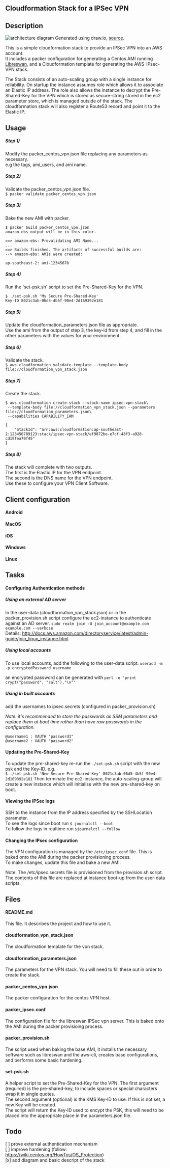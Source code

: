 ## Cloudformation Stack for a IPSec VPN

## Description
![architecture diagram](./aws-ipsec-vpn.svg "architecture diagram")
Generated using draw.io, [source](./aws-ipsec-vpn.io).

This is a simple cloudformation stack to provide an IPSec VPN into an AWS account.  
It includes a packer configuration for generating a Centos AMI running [Libreswan](https://libreswan.org/), and a Cloudformation template for generating the AWS-IPsec-VPN stack.  

The Stack consists of an auto-scaling group with a single instance for reliability. On startup the instance assumes role which allows it to associate an Elastic IP address. The role also allows the instance to decrypt the Pre-Shared-Key for the VPN which is stored as secure-string stored in the ec2 parameter store, which is managed outside of the stack. The cloudformation stack will also register a Route53 record and point it to the Elastic IP.

## Usage

##### Step 1)
Modify the packer_centos_vpn.json file replacing any parameters as necessary.  
e.g the tags, ami_users, and ami name.

##### Step 2)
Validate the packer_centos_vpn.json file.  
`$ packer validate packer_centos_vpn.json`

##### Step 3)
Bake the new AMI with packer.  
```
$ packer build packer_centos_vpn.json
amazon-ebs output will be in this color.

==> amazon-ebs: Prevalidating AMI Name...
...
==> Builds finished. The artifacts of successful builds are:
--> amazon-ebs: AMIs were created:

ap-southeast-2: ami-12345678
```

##### Step 4)
Run the 'set-psk.sh' script to set the Pre-Shared-Key for the VPN.  
```
$ ./set-psk.sh 'My Secure Pre-Shared-Key'
Key-ID 8021c3ab-06d5-4b5f-90e4-2d169392e181
```

##### Step 5)
Update the cloudformation_parameters.json file as appropriate.  
Use the ami from the output of step 3, the key-id from step 4, and fill in the other parameters with the values for your environment.

##### Step 6)
Validate the stack.  
`$ aws cloudformation validate-template --template-body file://cloudformation_vpn_stack.json`

##### Step 7)
Create the stack.
```
$ aws cloudformation create-stack --stack-name ipsec-vpn-stack\
 --template-body file://cloudformation_vpn_stack.json --parameters file://cloudformation_parameters.json\
 --capabilities CAPABILITY_IAM

{
    "StackId": "arn:aws:cloudformation:ap-southeast-2:123456789123:stack/ipsec-vpn-stack/ef9872be-e7cf-48f3-a928-cd19fea70f45"
}
```

##### Step 8)
The stack will complete with two outputs.  
The first is the Elastic IP for the VPN endpoint.  
The second is the DNS name for the VPN endpoint.  
Use these to configure your VPN Client Software.

## Client configuration

#### Android

#### MacOS

#### iOS

#### Windows

#### Linux

## Tasks

#### Configuring Authentication methods
##### Using an external AD server
In the user-data (cloudformation_vpn_stack.json) or in the packer_provision.sh script configure the ec2-instance to authenticate against an AD server.
`sudo realm join -U join_account@example.com example.com --verbose`  
Details: http://docs.aws.amazon.com/directoryservice/latest/admin-guide/join_linux_instance.html

##### Using local accounts
To use local accounts, add the following to the user-data script.
`useradd -m -p encryptedPassword username`

an encrypted password can be generated with
`perl -e 'print crypt("password", "salt"),"\n"'`

##### Using in built accounts
add the usernames to ipsec.secrets (configured in packer_provision.sh)

_Note: it's recommended to store the passwords as SSM parameters and replace them at boot time rather than have raw passwords in the configuration._
```
@username1 : XAUTH "password1"
@username2 : XAUTH "password2"
```

#### Updating the Pre-Shared-Key
To update the pre-shared-key re-run the `./set-psk.sh` script with the new psk and the Key-ID. e.g.  
`$ ./set-psk.sh 'New Secure Pre-Shared-Key' 8021c3ab-06d5-4b5f-90e4-2d169392e181`
Then terminate the ec2-instance, the auto-scaling-group will create a new instance which will initialise with the new pre-shared-key on boot.

#### Viewing the IPSec logs
SSH to the instance from the IP address specified by the SSHLocation parameter.  
To see the logs since boot run `$ journalctl --boot`  
To follow the logs in realtime run `$journalctl --follow`

#### Changing the IPsec configuration
The VPN configuration is managed by the `/etc/ipsec.conf` file. This is baked onto the AMI during the packer provisioning process.  
To make changes, update this file and bake a new AMI.

Note: The /etc/ipsec.secrets file is provisioned from the provision.sh script. The contents of this file are replaced at instance boot-up from the user-data scripts.

## Files

#### README.md
This file. It describes the project and how to use it.

#### cloudformation_vpn_stack.json
The cloudformation template for the vpn stack.

#### cloudformation_parameters.json
The parameters for the VPN stack. You will need to fill these out in order to create the stack.

#### packer_centos_vpn.json
The packer configuration for the centos VPN host.

#### packer_ipsec.conf
The configuration file for the libreswan IPSec vpn server. This is baked onto the AMI during the packer provisioing process.

#### packer_provision.sh
The script used when baking the base AMI, it installs the necessary software such as libreswan and the aws-cli, creates base configurations, and performs some basic hardening.

#### set-psk.sh
A helper script to set the Pre-Shared-Key for the VPN. The first argument (required) is the pre-shared-key, to include spaces or special characters wrap it in single quotes.  
The second argument (optional) is the KMS Key-ID to use. If this is not set, a new Key will be created.  
The script will return the Key-ID used to encypt the PSK, this will need to be placed into the appropriate place in the parameters.json file.

## Todo

[ ] prove external authentication mechanism  
[ ] improve hardening (follow: https://wiki.centos.org/HowTos/OS_Protection)  
[x] add diagram and basic descript of the stack

